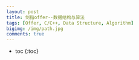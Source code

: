 ```yaml
---
layout: post
title: 剑指offer--数据结构与算法
tags: [Offer, C/C++, Data Structure, Algorithm]
bigimg: /img/path.jpg
comments: true
---
```


* toc
{:toc}

